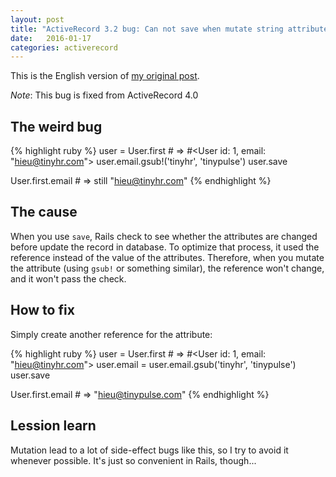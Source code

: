 ```yaml
---
layout: post
title: "ActiveRecord 3.2 bug: Can not save when mutate string attribute"
date:   2016-01-17
categories: activerecord
---
```


This is the English version of [my original post][original-kipalog-post].

*Note*: This bug is fixed from ActiveRecord 4.0

## The weird bug

{% highlight ruby %}
user = User.first # => #<User id: 1, email: "hieu@tinyhr.com">
user.email.gsub!('tinyhr', 'tinypulse')
user.save

User.first.email # => still "hieu@tinyhr.com"
{% endhighlight %}

## The cause

When you use `save`, Rails check to see whether the attributes are changed
before update the record in database.  To optimize that process, it used
the reference instead of the value of the attributes. Therefore, when you
mutate the attribute (using `gsub!` or something similar), the reference
won't change, and it won't pass the check.

## How to fix

Simply create another reference for the attribute:

{% highlight ruby %}
user = User.first # => #<User id: 1, email: "hieu@tinyhr.com">
user.email = user.email.gsub('tinyhr', 'tinypulse')
user.save

User.first.email # => "hieu@tinypulse.com"
{% endhighlight %}

## Lession learn

Mutation lead to a lot of side-effect bugs like this, so I try to avoid it
whenever possible. It's just so convenient in Rails, though...

[original-kipalog-post]: http://kipalog.com/posts/Workaround-cho-loi-khong-luu-duoc-mutate-string-trong-activerecord
